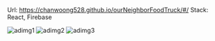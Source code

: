 Url:
https://chanwoong528.github.io/ourNeighborFoodTruck/#/
Stack:
React, Firebase

![adimg1](https://user-images.githubusercontent.com/64773391/113100500-77c1a200-9236-11eb-900e-3f8ca1d26b3e.jpg)
![adimg2](https://user-images.githubusercontent.com/64773391/113100504-78f2cf00-9236-11eb-9185-4178a8f4302e.jpg)
![adimg3](https://user-images.githubusercontent.com/64773391/113100505-78f2cf00-9236-11eb-8fff-7225b104575d.jpg)

